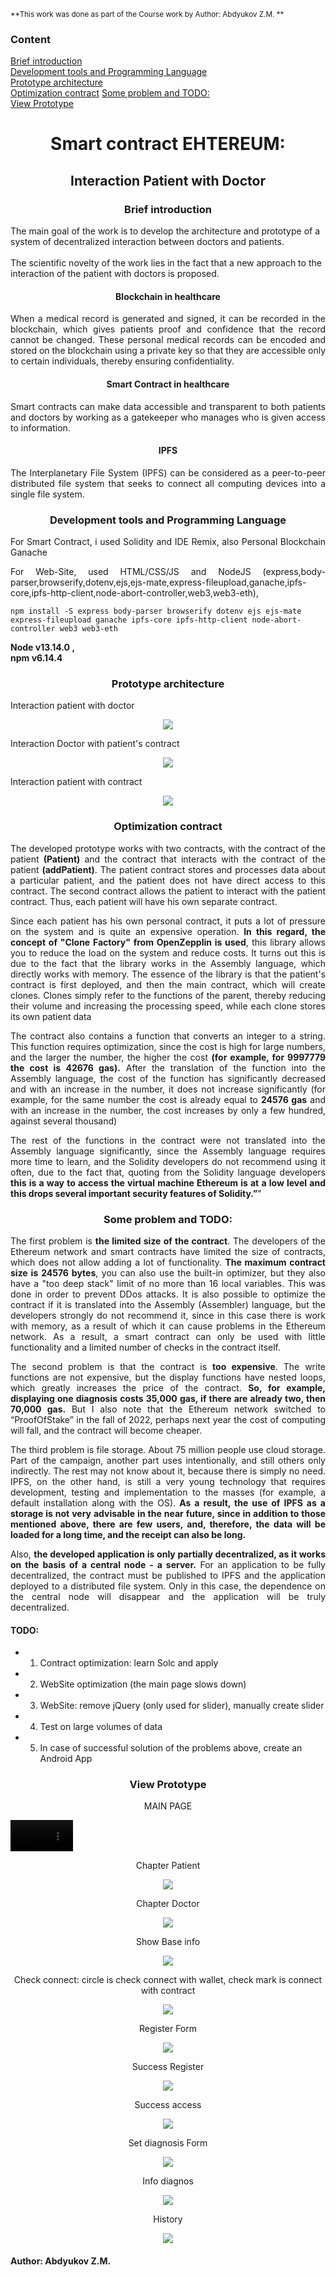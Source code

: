 <sub>**This work was done as part of the Course work by Author: Abdyukov Z.M. **</sub> 
<h3>Content</h3>

[Brief introduction](https://github.com/StrongerProgrammer7/SmartContractPatients/blob/main/README.md#-brief-introduction-)  
[Development tools and Programming Language](https://github.com/StrongerProgrammer7/SmartContractPatients/blob/main/README.md#development-tools-and-programming-language)  
[Prototype architecture](https://github.com/StrongerProgrammer7/SmartContractPatients/blob/main/README.md#prototype-architecture)  
[Optimization contract](https://github.com/StrongerProgrammer7/SmartContractPatients/blob/main/README.md#optimization-contract) 
[Some problem and TODO:](https://github.com/StrongerProgrammer7/SmartContractPatients/blob/main/README.md#some-problem-and-todo)  
[View Prototype](https://github.com/StrongerProgrammer7/SmartContractPatients/blob/main/README.md#-view-prototype-)  


<div align="center">
<h1>Smart contract EHTEREUM:</h1>
<h2>Interaction Patient with Doctor </h2>
</div>
<div>
<h3 align="center"> Brief introduction </h3>
 <p>The main goal of the work is to develop the architecture and prototype of a system of decentralized interaction between doctors and patients.<br><br>
The scientific novelty of the work lies in the fact that a new approach to the interaction of the patient with doctors is proposed.</p>
    <h4 align="center">Blockchain in healthcare</h4>
    <p align="justify">When a medical record is generated and signed, it can be recorded in the blockchain, which gives patients proof and confidence that the record cannot be changed. These personal medical records can be encoded and stored on the blockchain using a private key so that they are accessible only to certain individuals, thereby ensuring confidentiality.</p>
    <h4 align="center">Smart Contract in healthcare</h4>
    <p align="justify">Smart contracts can make data accessible and transparent to both patients and doctors by working as a gatekeeper who manages who is given access to information. </p>
     <h4 align="center">IPFS</h4>
    <p align="justify">The Interplanetary File System (IPFS) can be considered as a peer-to-peer distributed file system that seeks to connect all computing devices into a single file system. </p>
</div>
<div>
<h3 align="center">Development tools and Programming Language</h3>
<p align="justify"> For Smart Contract, i used Solidity and IDE Remix, also Personal Blockchain Ganache</p>
<p align="justify"> For Web-Site, used HTML/CSS/JS and NodeJS (express,body-parser,browserify,dotenv,ejs,ejs-mate,express-fileupload,ganache,ipfs-core,ipfs-http-client,node-abort-controller,web3,web3-eth),</p>
<code>npm install -S express body-parser browserify dotenv ejs ejs-mate express-fileupload ganache ipfs-core ipfs-http-client node-abort-controller web3 web3-eth</code> 
<p><b>Node v13.14.0 ,<br>npm v6.14.4</b></p>
</div>
<div>
<h3 align="center">Prototype architecture</h3>
<p>Interaction patient with doctor</p>
<p align="center"><img src="https://user-images.githubusercontent.com/71569051/209840941-cff0bdb3-60c4-4bd9-827e-813d30aa29c0.png"></p>
<p>Interaction Doctor with patient's contract</p>
<p align="center"><img src="https://user-images.githubusercontent.com/71569051/209840742-9e23b6f1-ce36-41e4-ad08-79d6ec908e60.png"></p>
<p>Interaction patient with contract</p>
<p align="center"><img src="https://user-images.githubusercontent.com/71569051/209842086-e5868565-8098-44c0-8f74-fb11abade873.png"></p>
</div>
<div>
<h3 align="center">Optimization contract</h3>
<p align="justify"> The developed prototype works with two contracts, with the contract of the patient <b>(Patient)</b> and the contract that interacts with the contract of the patient <b>(addPatient)</b>. The patient contract stores and processes data about a particular patient, and the patient does not have direct access to this contract. The second contract allows the patient to interact with the patient contract. Thus, each patient will have his own separate contract.</p>
  <p align="justify">Since each patient has his own personal contract, it puts a lot of pressure on the system and is quite an expensive operation. <b>In this regard, the concept of "Clone Factory" from OpenZepplin is used</b>, this library allows you to reduce the load on the system and reduce costs. It turns out this is due to the fact that the library works in the Assembly language, which directly works with memory. The essence of the library is that the patient's contract is first deployed, and then the main contract, which will create clones. Clones simply refer to the functions of the parent, thereby reducing their volume and increasing the processing speed, while each clone stores its own patient data</p>
<p align="justify">
    The contract also contains a function that converts an integer to a string. This function requires optimization, since the cost is high for large numbers, and the larger the number, the higher the cost <b>(for example, for 9997779 the cost is 42676 gas).</b> After the translation of the function into the Assembly language, the cost of the function has significantly decreased and with an increase in the number, it does not increase significantly (for example, for the same number the cost is already equal to <b>24576 gas</b> and with an increase in the number, the cost increases by only a few hundred, against several thousand)
</p>
<p align="justify">The rest of the functions in the contract were not translated into the Assembly language significantly, since the Assembly language requires more time to learn, and the Solidity developers do not recommend using it often, due to the fact that, quoting from the Solidity language developers <b>this is a way to access the virtual machine Ethereum is at a low level and this drops several important security features of Solidity.”</b>"</p>
</div>
<div>
<h3 align="center">Some problem and TODO:</h3>
<p align="justify">
      The first problem is <b>the limited size of the contract</b>. The developers of the Ethereum network and smart contracts have limited the size of contracts, which does not allow adding a lot of functionality. <b>The maximum contract size is 24576 bytes</b>, you can also use the built-in optimizer, but they also have a "too deep stack" limit of no more than 16 local variables. This was done in order to prevent DDos attacks. It is also possible to optimize the contract if it is translated into the Assembly (Assembler) language, but the developers strongly do not recommend it, since in this case there is work with memory, as a result of which it can cause problems in the Ethereum network. As a result, a smart contract can only be used with little functionality and a limited number of checks in the contract itself.</p>
<p align="justify">The second problem is that the contract is <b>too expensive</b>. The write functions are not expensive, but the display functions have nested loops, which greatly increases the price of the contract. <b>So, for example, displaying one diagnosis costs 35,000 gas, if there are already two, then 70,000 gas.</b> But I also note that the Ethereum network switched to “ProofOfStake” in the fall of 2022, perhaps next year the cost of computing will fall, and the contract will become cheaper.</p>
<p align="justify">The third problem is file storage. About 75 million people use cloud storage. Part of the campaign, another part uses intentionally, and still others only indirectly. The rest may not know about it, because there is simply no need. IPFS, on the other hand, is still a very young technology that requires development, testing and implementation to the masses (for example, a default installation along with the OS).<b> As a result, the use of IPFS as a storage is not very advisable in the near future, since in addition to those mentioned above, there are few users, and, therefore, the data will be loaded for a long time, and the receipt can also be long.</b></p>
<p align="justify">Also, <b>the developed application is only partially decentralized, as it works on the basis of a central node - a server.</b> For an application to be fully decentralized, the contract must be published to IPFS and the application deployed to a distributed file system. Only in this case, the dependence on the central node will disappear and the application will be truly decentralized.</p>
<h4>TODO: </h4>

+ 1. Contract optimization: learn Solc and apply

+ 2. WebSite optimization (the main page slows down)

+ 3. WebSite: remove jQuery (only used for slider), manually create slider

+ 4. Test on large volumes of data

+ 5. In case of successful solution of the problems above, create an Android App

</div>
<div>
<h3 align="center"> View Prototype </h3>
<p align="center"> MAIN PAGE </p>
<video src='https://user-images.githubusercontent.com/71569051/209843339-80a5c747-c117-4e0f-b797-0973439b64fd.mp4' width=100px autoplay></video>
<p align="center"> Chapter Patient </p>
<p align="center"><img src="https://user-images.githubusercontent.com/71569051/209844796-e684c547-6eff-4b46-8456-b3506c4a8228.png"></p>
<p align="center"> Chapter Doctor</p>
<p align="center"><img src="https://user-images.githubusercontent.com/71569051/209844812-38c34d39-6df8-41a6-b8c7-2ae0a7e231c9.png"></p>
<p align="center"> Show Base info </p>
<p align="center"><img src="https://user-images.githubusercontent.com/71569051/209844820-92f4b4c6-83d2-445c-bfe0-e2840a1c4619.png"></p>
<p align="center"> Check connect: circle is check connect with wallet, check mark is connect with contract</p>
<p align="center"><img src="https://user-images.githubusercontent.com/71569051/209845019-f09c4b36-4ce8-40b5-ae43-b1ccc227423c.png"></p>
<p align="center"> Register Form </p>
<p align="center"><img src="https://user-images.githubusercontent.com/71569051/209845519-22f03c6d-b76d-4c60-a715-a7e29ce78b01.png"></p>
<p align="center"> Success Register </p>
<p align="center"><img src="https://user-images.githubusercontent.com/71569051/209845605-bc97cd67-9d58-4f17-9ee4-ef3222f53048.png"></p>
<p align="center"> Success access </p>
<p align="center"><img src="https://user-images.githubusercontent.com/71569051/209845658-aeb1e251-0417-42e6-83bc-60221fcb1434.png"></p>
<p align="center"> Set diagnosis Form </p>
<p align="center"><img src="https://user-images.githubusercontent.com/71569051/209845698-f830d13b-4d20-4c16-9570-a59737226faf.png"></p>
<p align="center"> Info diagnos </p>
<p align="center"><img src="https://user-images.githubusercontent.com/71569051/209845727-964a7f51-01a5-4497-aaf5-9b94a3a3fcda.png"></p>
<p align="center"> History </p>
<p align="center"><img src="https://user-images.githubusercontent.com/71569051/209845766-78e8bdb1-95c7-48fd-8a96-1f903bf4347e.png"></p>
</div>
<h4> Author: Abdyukov Z.M. </h4>
